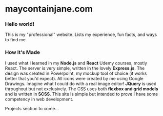 # maycontainjane.com
### Hello world!

This is my "professional" website. Lists my experience, fun facts, and ways to find me.

### How It's Made

I used what I learned in my **Node.js** and **React** Udemy courses, mostly React. The server is very simple, written in the lovely **Express.js**. The design was created in Powerpoint, my mockup tool of choice (it works better that you'd expect). All icons were created by me using Google Drawings. Imagine what I could do with a real image editor! **JQuery** is used throughout but not exclusively. The CSS uses both **flexbox and grid models** and is written in **SCSS**. This site is simple but intended to prove I have some competency in web development.

Projects section to come...
